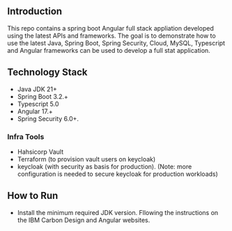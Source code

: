 ## Introduction
This repo contains a spring boot Angular full stack appliation developed using the latest APIs and frameworks. The goal is to demonstrate how to use the latest Java, Spring Boot, Spring Security, Cloud, MySQL, Typescript and Angular frameworks can be used to develop a full stat application.

## Technology Stack
- Java JDK 21+
- Spring Boot 3.2.+
- Typescript 5.0
- Angular 17.+
- Spring Security 6.0+.

### Infra Tools
- Hahsicorp Vault
- Terraform (to provision vault users on keycloak)
- keycloak (with security as basis for production). (Note: more configuration is needed to secure keycloak for production workloads)

## How to Run
- Install the minimum required JDK version. Fllowing the instructions on the IBM Carbon Design and Angular websites.

